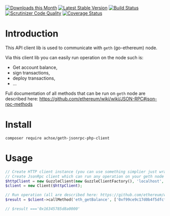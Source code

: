 [![Downloads this Month](https://img.shields.io/packagist/dm/achse/geth-jsonrpc-php-client.svg)](https://packagist.org/packages/achse/geth-jsonrpc-php-client)
[![Latest Stable Version](https://poser.pugx.org/achse/geth-jsonrpc-php-client/v/stable)](https://github.com/achse/geth-jsonrpc-php-client/releases)
[![Build Status](https://travis-ci.org/Achse/geth-jsonrpc-php-client.svg?branch=master)](https://travis-ci.org/Achse/geth-jsonrpc-php-client)
[![Scrutinizer Code Quality](https://scrutinizer-ci.com/g/Achse/geth-jsonrpc-php-client/badges/quality-score.png?b=master)](https://scrutinizer-ci.com/g/Achse/geth-jsonrpc-php-client/?branch=master)
[![Coverage Status](https://coveralls.io/repos/github/Achse/geth-jsonrpc-php-client/badge.svg?branch=master)](https://coveralls.io/github/Achse/geth-jsonrpc-php-client?branch=master)

# Introduction
This API client lib is used to communicate with `geth` (go-ethereum) node.

Via this client lib you can easily run operation on the node such is:
* Get account balance,
* sign transactions,
* deploy transactions,
* ...

Full documentation of all methods that can be run on `geth` node are
described here: https://github.com/ethereum/wiki/wiki/JSON-RPC#json-rpc-methods


# Install
```
composer require achse/geth-jsonrpc-php-client
```

# Usage
```php
// Create HTTP client instance (you can use something simplier just wrap it by using IHttpClient interface)
// Create JsonRpc client which can run any operation on your geth node
$httpClient = new GuzzleClient(new GuzzleClientFactory(), 'localhost', 8545);
$client = new Client($httpClient);

// Run operation (all are described here: https://github.com/ethereum/wiki/wiki/JSON-RPC#json-rpc-methods)
$result = $client->callMethod('eth_getBalance', ['0xf99ce9c17d0b4f5dfcf663b16c95b96fd47fc8ba', 'latest']);

// $result ==='0x16345785d8a0000'
```
